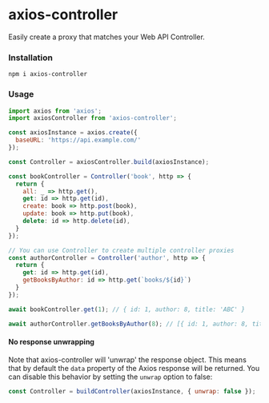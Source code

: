 # axios-controller
Easily create a proxy that matches your Web API Controller.

### Installation
```
npm i axios-controller
```

### Usage


```js
import axios from 'axios';
import axiosController from 'axios-controller';

const axiosInstance = axios.create({
  baseURL: 'https://api.example.com/'
});

const Controller = axiosController.build(axiosInstance);

const bookController = Controller('book', http => {
  return {
    all: _ => http.get(),
    get: id => http.get(id),
    create: book => http.post(book),
    update: book => http.put(book),
    delete: id => http.delete(id),
  }
});

// You can use Controller to create multiple controller proxies
const authorController = Controller('author', http => {
  return {
    get: id => http.get(id),
    getBooksByAuthor: id => http.get(`books/${id}`)
  }
});

await bookController.get(1); // { id: 1, author: 8, title: 'ABC' }

await authorController.getBooksByAuthor(8); // [{ id: 1, author: 8, title: 'ABC' }, ...]
```

#### No response unwrapping

Note that axios-controller will 'unwrap' the response object. This means that by default the `data` property of the Axios response will be returned.
You can disable this behavior by setting the `unwrap` option to false:

```js
const Controller = buildController(axiosInstance, { unwrap: false });
```
